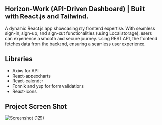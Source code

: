 ## Horizon-Work (API-Driven Dashboard) | Built with React.js and Tailwind.

A dynamic React.js app showcasing my frontend expertise.
With seamless sign-in, sign-up, and sign-out functionalities
(using Local storage), users can experience a smooth and
secure journey. Using REST API, the frontend fetches data
from the backend, ensuring a seamless user experience.

## Libraries

* Axios for API
* React-appexcharts
* React-calender
* Formik and yup for form validations
* React-icons 

## Project Screen Shot

![Screenshot (129)](https://github.com/MoazMirza-13/Horizon-Work/assets/134006296/49bc6646-60a2-48ec-9de3-f2dc9d1ee7a9)






